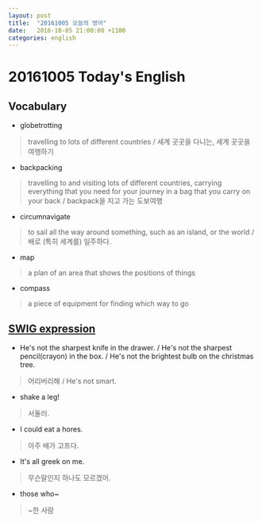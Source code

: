 ```yaml
---
layout: post
title:  "20161005 오늘의 영어"
date:   2016-10-05 21:00:00 +1100
categories: english
---
```


# 20161005 Today's English

## Vocabulary

* globetrotting

> travelling to lots of different countries / 세계 곳곳을 다니는, 세계 곳곳을 여행하기

* backpacking

> travelling to and visiting lots of different countries, carrying everything that you need for your journey in a bag that you carry on your back / backpack을 지고 가는 도보여행

* circumnavigate

> to sail all the way around something, such as an island, or the world / 배로 (특히 세계를) 일주하다.

* map

> a plan of an area that shows the positions of things

* compass

> a piece of equipment for finding which way to go


## [SWIG expression](https://www.facebook.com/sharewhatiget)

* He's not the sharpest knife in the drawer. / He's not the sharpest pencil(crayon) in the box. / He's not the brightest bulb on the christmas tree.

> 어리버리해 / He's not smart.

* shake a leg!

> 서둘러.

* I could eat a hores.

> 아주 배가 고프다.

* It's all greek on me.

> 무슨말인지 하나도 모르겠어.

* those who~

> ~한 사람